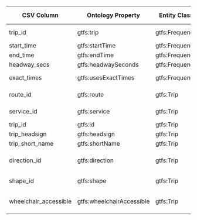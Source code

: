 | CSV Column           | Ontology Property | Entity Class | Rel. Entity Class | Subject Generation    | Join Condition | Datatype | Function Name | Function Output |
| --- | --- | --- | --- | --- | --- | --- | --- | --- |
| trip_id | gtfs:trip | gtfs:Frequency | gtfs:Trip | ex:frequency/{trip_id}/{start_time} | frequencies.trip_id = trips.trip_id | xsd:string |  |  |
| start_time | gtfs:startTime | gtfs:Frequency |  | ex:frequency/{trip_id}/{start_time} |  | schema:startTime |  |  |
| end_time | gtfs:endTime | gtfs:Frequency |  | ex:frequency/{trip_id}/{start_time} |  | schema:endTime |  |  |
| headway_secs | gtfs:headwaySeconds | gtfs:Frequency |  | ex:frequency/{trip_id}/{start_time} |  | xsd:positiveInteger |  |  |
| exact_times | gtfs:usesExactTimes | gtfs:Frequency | skos:Concept | ex:frequency/{trip_id}/{start_time} |  | skos:Concept | en | map_exact_times 0 → Frequency, 1 → Schedule |
| route_id | gtfs:route | gtfs:Trip | gtfs:Route | ex:trip/{trip_id} | trips.route_id = routes.route_id | xsd:string |  |  |
| service_id | gtfs:service | gtfs:Trip | gtfs:Service | ex:trip/{trip_id} | trips.service_id = calendar.service_id | xsd:string |  |  |
| trip_id | gtfs:id | gtfs:Trip |  | ex:trip/{trip_id} |  | xsd:string |  |  |
| trip_headsign | gtfs:headsign | gtfs:Trip |  | ex:trip/{trip_id} |  | xsd:string | en |  |
| trip_short_name | gtfs:shortName | gtfs:Trip |  | ex:trip/{trip_id} |  | xsd:string | en |  |
| direction_id | gtfs:direction | gtfs:Trip | skos:Concept | ex:trip/{trip_id} |  | skos:Concept | en | map_direction 0 → One Direction, 1 → Opposite Direction |
| shape_id | gtfs:shape | gtfs:Trip | gtfs:Shape | ex:trip/{trip_id} | trips.shape_id = shapes.shape_id | xsd:string |  |  |
| wheelchair_accessible | gtfs:wheelchairAccessible | gtfs:Trip | skos:Concept | ex:trip/{trip_id} |  | skos:Concept | en | map_wheelchair_accessible 0 → No information, 1 → Accesible, 2 → Inaccesible |
